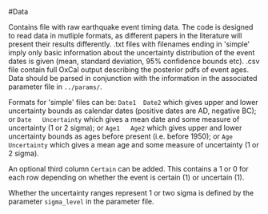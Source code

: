 #Data

Contains file with raw earthquake event timing data. The code is designed to read data in mutliple formats, as different papers in the literature will present their results differently. .txt files with filenames ending in 'simple' imply only basic information about the uncertainty distribution of the event dates is given (mean, standard deviation, 95% confidence bounds etc). .csv file contain full OxCal output describing the posterior pdfs of event ages. Data should be parsed in conjunction with the information in the associated parameter file in `../params/`.

Formats for 'simple' files can be:
`Date1	Date2`
which gives upper and lower uncertainty bounds as calendar dates (positive dates are AD, negative BC);
or
`Date	Uncertainty`
which gives a mean date and some measure of uncertainty (1 or 2 sigma);
or
`Age1	Age2`
which gives upper and lower uncertainty bounds as ages before present (i.e. before 1950);
or
`Age	Uncertainty`
which gives a mean age and some measure of uncertainty (1 or 2 sigma).

An optional third column `Certain` can be added. This contains a 1 or 0 for each row depending on whether the event is certain (1) or uncertain (1).

Whether the uncertainty ranges represent 1 or two sigma is defined by the parameter `sigma_level` in the parameter file. 
